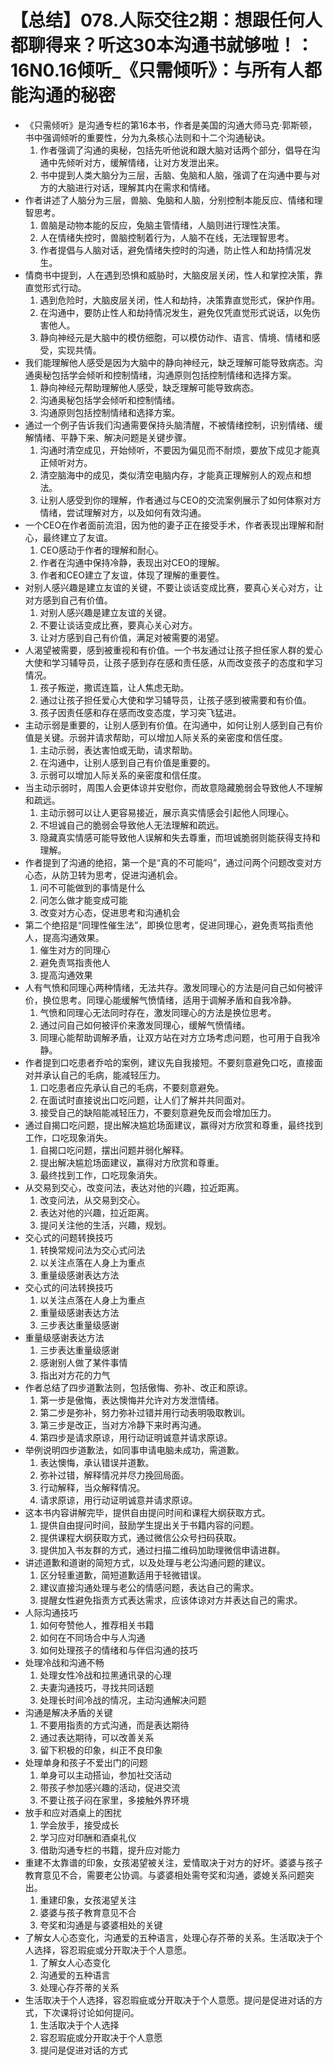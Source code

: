 # 【总结】078.人际交往2期：想跟任何人都聊得来？听这30本沟通书就够啦！：16N0.16倾听_《只需倾听》：与所有人都能沟通的秘密

-   《只需倾听》是沟通专栏的第16本书，作者是美国的沟通大师马克·郭斯顿，书中强调倾听的重要性，分为九条核心法则和十二个沟通秘诀。
    1.  作者强调了沟通的奥秘，包括先听他说和跟大脑对话两个部分，倡导在沟通中先倾听对方，缓解情绪，让对方发泄出来。
    2.  书中提到人类大脑分为三层，舌脑、兔脑和人脑，强调了在沟通中要与对方的大脑进行对话，理解其内在需求和情绪。
-   作者讲述了人脑分为三层，兽脑、兔脑和人脑，分别控制本能反应、情绪和理智思考。
    1.  兽脑是动物本能的反应，兔脑主管情绪，人脑则进行理性决策。
    2.  人在情绪失控时，兽脑控制着行为，人脑不在线，无法理智思考。
    3.  作者提倡与人脑对话，避免情绪失控时的沟通，防止性人和劫持情况发生。
-   情商书中提到，人在遇到恐惧和威胁时，大脑皮层关闭，性人和掌控决策，靠直觉形式行动。
    1.  遇到危险时，大脑皮层关闭，性人和劫持，决策靠直觉形式，保护作用。
    2.  在沟通中，要防止性人和劫持情况发生，避免仅凭直觉形式说话，以免伤害他人。
    3.  静向神经元是大脑中的模仿细胞，可以模仿动作、语言、情境、情绪和感受，实现共情。
-   我们能理解他人感受是因为大脑中的静向神经元，缺乏理解可能导致病态。沟通奥秘包括学会倾听和控制情绪，沟通原则包括控制情绪和选择方案。
    1.  静向神经元帮助理解他人感受，缺乏理解可能导致病态。
    2.  沟通奥秘包括学会倾听和控制情绪。
    3.  沟通原则包括控制情绪和选择方案。
-   通过一个例子告诉我们沟通需要保持头脑清醒，不被情绪控制，识别情绪、缓解情绪、平静下来、解决问题是关键步骤。
    1.  沟通时清空成见，开始倾听，不要因为偏见而不耐烦，要放下成见才能真正倾听对方。
    2.  清空脑海中的成见，类似清空电脑内存，才能真正理解别人的观点和想法。
    3.  让别人感受到你的理解，作者通过与CEO的交流案例展示了如何体察对方情绪，尝试理解对方，以及如何有效沟通。
-   一个CEO在作者面前流泪，因为他的妻子正在接受手术，作者表现出理解和耐心，最终建立了友谊。
    1.  CEO感动于作者的理解和耐心。
    2.  作者在沟通中保持冷静，表现出对CEO的理解。
    3.  作者和CEO建立了友谊，体现了理解的重要性。
-   对别人感兴趣是建立友谊的关键，不要让谈话变成比赛，要真心关心对方，让对方感到自己有价值。
    1.  对别人感兴趣是建立友谊的关键。
    2.  不要让谈话变成比赛，要真心关心对方。
    3.  让对方感到自己有价值，满足对被需要的渴望。
-   人渴望被需要，感到被重视和有价值。一个书友通过让孩子担任家人群的爱心大使和学习辅导员，让孩子感到存在感和责任感，从而改变孩子的态度和学习情况。
    1.  孩子叛逆，撒谎连篇，让人焦虑无助。
    2.  通过让孩子担任爱心大使和学习辅导员，让孩子感到被需要和有价值。
    3.  孩子因责任感和存在感而改变态度，学习突飞猛进。
-   主动示弱是重要的，让别人感到有价值。在沟通中，如何让别人感到自己有价值是关键。示弱并请求帮助，可以增加人际关系的亲密度和信任度。
    1.  主动示弱，表达害怕或无助，请求帮助。
    2.  在沟通中，让别人感到自己有价值是重要的。
    3.  示弱可以增加人际关系的亲密度和信任度。
-   当主动示弱时，周围人会更体谅并安慰你，而故意隐藏脆弱会导致他人不理解和疏远。
    1.  主动示弱可以让人更容易接近，展示真实情感会引起他人同理心。
    2.  不坦诚自己的脆弱会导致他人无法理解和疏远。
    3.  隐藏真实情感可能导致他人误解和失去尊重，而坦诚脆弱则能获得支持和理解。
-   作者提到了沟通的绝招，第一个是“真的不可能吗”，通过问两个问题改变对方心态，从防卫转为思考，促进沟通机会。
    1.  问不可能做到的事情是什么
    2.  问怎么做才能变成可能
    3.  改变对方心态，促进思考和沟通机会
-   第二个绝招是“同理性催生法”，即换位思考，促进同理心，避免责骂指责他人，提高沟通效果。
    1.  催生对方的同理心
    2.  避免责骂指责他人
    3.  提高沟通效果
-   人有气愤和同理心两种情绪，无法共存。激发同理心的方法是问自己如何被评价，换位思考。同理心能缓解气愤情绪，适用于调解矛盾和自我冷静。
    1.  气愤和同理心无法同时存在，激发同理心的方法是换位思考。
    2.  通过问自己如何被评价来激发同理心，缓解气愤情绪。
    3.  同理心能帮助调解矛盾，让双方站在对方立场考虑问题，也可用于自我冷静。
-   作者提到口吃患者乔哈的案例，建议先自我接短。不要刻意避免口吃，直接面对并承认自己的毛病，能减轻压力。
    1.  口吃患者应先承认自己的毛病，不要刻意避免。
    2.  在面试时直接说出口吃问题，让人们了解并共同面对。
    3.  接受自己的缺陷能减轻压力，不要刻意避免反而会增加压力。
-   通过自揭口吃问题，提出解决尴尬场面建议，赢得对方欣赏和尊重，最终找到工作，口吃现象消失。
    1.  自揭口吃问题，摆出问题并弱化解释。
    2.  提出解决尴尬场面建议，赢得对方欣赏和尊重。
    3.  最终找到工作，口吃现象消失。
-   从交易到交心，改变问法，表达对他的兴趣，拉近距离。
    1.  改变问法，从交易到交心。
    2.  表达对他的兴趣，拉近距离。
    3.  提问关注他的生活，兴趣，规划。
-   交心式的问题转换技巧
    1.  转换常规问法为交心式问法
    2.  以关注点落在人身上为重点
    3.  重量级感谢表达方法
-   交心式的问法转换技巧
    1.  以关注点落在人身上为重点
    2.  重量级感谢表达方法
    3.  三步表达重量级感谢
-   重量级感谢表达方法
    1.  三步表达重量级感谢
    2.  感谢别人做了某件事情
    3.  指出对方花的力气
-   作者总结了四步道歉法则，包括傲悔、弥补、改正和原谅。
    1.  第一步是傲悔，表达懊悔并允许对方发泄情绪。
    2.  第二步是弥补，努力弥补过错并用行动表明吸取教训。
    3.  第三步是改正，当对方冷静下来时再沟通。
    4.  第四步是请求原谅，用行动证明诚意并请求原谅。
-   举例说明四步道歉法，如同事申请电脑未成功，需道歉。
    1.  表达懊悔，承认错误并道歉。
    2.  弥补过错，解释情况并尽力挽回局面。
    3.  行动解释，当众解释情况。
    4.  请求原谅，用行动证明诚意并请求原谅。
-   这本书内容讲解完毕，提供自由提问时间和课程大纲获取方式。
    1.  提供自由提问时间，鼓励学生提出关于书籍内容的问题。
    2.  提供课程大纲获取方式，通过微信公众号扫码获取。
    3.  提供加入书友群的方式，通过扫描二维码加助理微信申请进群。
-   讲述道歉和道谢的简短方式，以及处理与老公沟通问题的建议。
    1.  区分轻重道歉，简短道歉适用于轻微错误。
    2.  建议直接沟通处理与老公的情感问题，表达自己的需求。
    3.  提醒女性避免指责方式表达需求，应该体谅对方并表达自己的需求。
-   人际沟通技巧
    1.  如何夸赞他人，推荐相关书籍
    2.  如何在不同场合中与人沟通
    3.  如何处理孩子的情绪和与伴侣沟通的技巧
-   处理冷战和沟通不畅
    1.  处理女性冷战和拉黑通讯录的心理
    2.  夫妻沟通技巧，寻找共同话题
    3.  处理长时间冷战的情况，主动沟通解决问题
-   沟通是解决矛盾的关键
    1.  不要用指责的方式沟通，而是表达期待
    2.  通过表达期待，可以改善关系
    3.  留下积极的印象，纠正不良印象
-   处理单身和孩子不爱出门的问题
    1.  单身可以主动搭讪，参加社交活动
    2.  带孩子参加感兴趣的活动，促进交流
    3.  不要让孩子闷在家里，多接触外界环境
-   放手和应对酒桌上的困扰
    1.  学会放手，接受成长
    2.  学习应对印酬和酒桌礼仪
    3.  借助沟通专栏的书籍，提升应对能力
-   重建不太靠谱的印象，女孩渴望被关注，爱情取决于对方的好坏。婆婆与孩子教育意见不合，需要老公协调。与婆婆相处需夸奖和沟通，婆媳关系问题突出。
    1.  重建印象，女孩渴望关注
    2.  婆婆与孩子教育意见不合
    3.  夸奖和沟通是与婆婆相处的关键
-   了解女人心态变化，沟通爱的五种语言，处理心存芥蒂的关系。生活取决于个人选择，容忍瑕疵或分开取决于个人意愿。
    1.  了解女人心态变化
    2.  沟通爱的五种语言
    3.  处理心存芥蒂的关系
-   生活取决于个人选择，容忍瑕疵或分开取决于个人意愿。提问是促进对话的方式，下次课将讨论如何提问。
    1.  生活取决于个人选择
    2.  容忍瑕疵或分开取决于个人意愿
    3.  提问是促进对话的方式